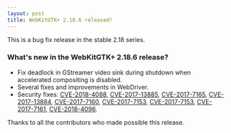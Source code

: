 ```yaml
---
layout: post
title: WebKitGTK+ 2.18.6 released!
---
```


This is a bug fix release in the stable 2.18 series.

### What's new in the WebKitGTK+ 2.18.6 release?

 - Fix deadlock in GStreamer video sink during shutdown when accelerated compositing is disabled.
 - Several fixes and improvements in WebDriver.
 - Security fixes: [CVE-2018-4088](https://cve.mitre.org/cgi-bin/cvename.cgi?name=CVE-2018-4088), [CVE-2017-13885](https://cve.mitre.org/cgi-bin/cvename.cgi?name=CVE-2017-13885), [CVE-2017-7165](https://cve.mitre.org/cgi-bin/cvename.cgi?name=CVE-2017-7165), [CVE-2017-13884](https://cve.mitre.org/cgi-bin/cvename.cgi?name=CVE-2017-13884), [CVE-2017-7160](https://cve.mitre.org/cgi-bin/cvename.cgi?name=CVE-2017-7160),
   [CVE-2017-7153](https://cve.mitre.org/cgi-bin/cvename.cgi?name=CVE-2017-7153), [CVE-2017-7153](https://cve.mitre.org/cgi-bin/cvename.cgi?name=CVE-2017-7153), [CVE-2017-7161](https://cve.mitre.org/cgi-bin/cvename.cgi?name=CVE-2017-7161), [CVE-2018-4096](https://cve.mitre.org/cgi-bin/cvename.cgi?name=CVE-2018-4096).

Thanks to all the contributors who made possible this release.